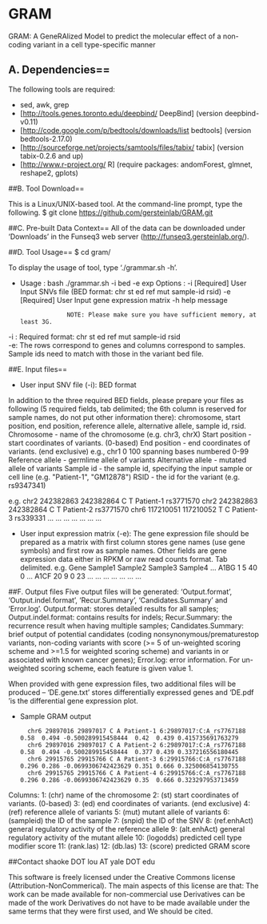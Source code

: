 # GRAM
GRAM: A GeneRAlized Model to predict the molecular effect of a non-coding variant in a cell type-specific manner



## A. Dependencies==
The following tools are required: <br>
* sed, awk, grep <br>
* [http://tools.genes.toronto.edu/deepbind/ DeepBind] (version deepbind-v0.11) <br>
* [http://code.google.com/p/bedtools/downloads/list bedtools] (version bedtools-2.17.0) <br>
* [http://sourceforge.net/projects/samtools/files/tabix/ tabix] (version tabix-0.2.6 and up) <br>
*  [http://www.r-project.org/ R] (require packages: andomForest, glmnet, reshape2, gplots) <br>

##B. Tool Download==

This is a  Linux/UNIX-based tool. At the command-line prompt, type the following. 
 $ git clone https://github.com/gersteinlab/GRAM.git

##C. Pre-built Data Context==
All of the data can be downloaded under ‘Downloads’ in the Funseq3 web server (http://funseq3.gersteinlab.org/). 

##D. Tool Usage==
 $ cd gram/


To display the usage of tool, type ‘./grammar.sh -h’. <br>
 * Usage : bash ./grammar.sh -i bed -e exp
        Options :
                	-i		[Required] User Input SNVs file (BED format: chr st ed ref mut sample-id rsid)
                	-e	 	[Required] User Input gene expression matrix
                 -h     help message
             
                	
                	NOTE: Please make sure you have sufficient memory, at least 3G.

-i : Required format: chr st ed ref mut sample-id rsid<br>
-e: The rows correspond to genes and columns correspond to samples. Sample ids need to match with those in the variant bed file. <br>

##E. Input files==
* User input SNV file (-i): BED format 
 
In addition to the three required BED fields, please prepare your files as following (5 required fields, tab delimited; 
 the 6th column is reserved for sample names, do not put other information there): 
 chromosome, start position, end position, reference allele, alternative allele, sample id, rsid.
        Chromosome - name of the chromosome (e.g. chr3, chrX)
        Start position - start coordinates of variants. (0-based)
        End position - end coordinates of variants. (end exclusive)
                e.g., chr1   0     100  spanning bases numbered 0-99
        Reference allele - germlime allele of variants
        Alternative allele - mutated allele of variants
        Sample id - the sample id, specifying the input sample or cell line (e.g. "Patient-1", "GM12878")
        RSID -  the id for the variant (e.g. rs9347341)

e.g.
        chr2	242382863	242382864	C	T	Patient-1	rs3771570
        chr2 	242382863	242382864	C	T	Patient-2	rs3771570
        chr6	117210051 	117210052	T	C	Patient-3	rs339331
        …	…		…		…	…	…		…


* User input expression matrix (-e): The gene expression file should be prepared as a matrix with first column stores gene names (use gene symbols) and first row as sample names. Other fields are gene expression data either in RPKM or raw read counts format. Tab delimited. 
e.g.
        Gene	Sample1	Sample2	Sample3	Sample4	…
        A1BG	1	5	40	0	…
        A1CF	20	9	0	23	…
        …	…	…	…	…	…

##F. Output files
Five output files will be generated: ‘Output.format’, ‘Output.indel.format’, ‘Recur.Summary’, ‘Candidates.Summary’ and ‘Error.log’. Output.format: stores detailed results for all samples; Output.indel.format: contains results for indels; Recur.Summary: the recurrence result when having multiple samples; Candidates.Summary: brief output of potential candidates (coding nonsynonymous/prematurestop variants, non-coding variants with score (>= 5 of un-weighted scoring scheme and >=1.5 for weighted scoring scheme) and variants in or associated with known cancer genes); Error.log: error information. For un-weighted scoring scheme, each feature is given value 1. 

When provided with gene expression files, two additional files will be produced – ‘DE.gene.txt’ stores differentially expressed genes and ‘DE.pdf ’is the differential gene expression plot. 

* Sample GRAM output

        chr6 29897016 29897017 C A Patient-1 6:29897017:C:A_rs7767188 0.58  0.494 -0.500289915458444  0.42  0.439 0.415735691763279
        chr6 29897016 29897017 C A Patient-2 6:29897017:C:A_rs7767188 0.58  0.494 -0.500289915458444  0.377 0.439 0.337216556180445
        chr6 29915765 29915766 C A Patient-3 6:29915766:C:A_rs7767188 0.296 0.286 -0.0699306742423629 0.351 0.666 0.325006854130755
        chr6 29915765 29915766 C A Patient-4 6:29915766:C:A_rs7767188 0.296 0.286 -0.0699306742423629 0.35  0.666 0.323297953713459

Columns:
        1: (chr) name of the chromosome
        2: (st) start coordinates of variants. (0-based)
        3: (ed) end coordinates of variants. (end exclusive)
        4: (ref) reference allele of variants
        5: (mut) mutant allele of variants
        6: (sampleid) the ID of the sample
        7: (snpid) the ID of the SNV
        8: (ref.enhAct) general regulatory activity of the reference allele
        9: (alt.enhAct) general regulatory activity of the mutant allele
        10: (logodds) predicted cell type modifier score
        11: (rank.las)
        12: (db.las)
        13: (score) predicted GRAM score


##Contact
shaoke DOT lou AT yale DOT edu

This software is freely licensed under the Creative Commons license (Attribution-NonCommerical). The main aspects of this license are that: The work can be made available for non-commercial use Derivatives can be made of the work Derivatives do not have to be made available under the same terms that they were first used, and We should be cited.
